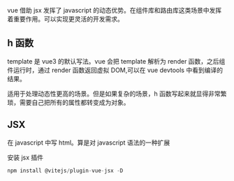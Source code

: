 vue 借助 jsx 发挥了 javascript 的动态优势。在组件库和路由库这类场景中发挥着重要作用。可以实现更灵活的开发需求。

## h 函数

template 是 vue3 的默认写法。vue 会把 template 解析为 render 函数，之后组件运行时，通过 render 函数返回虚拟 DOM,可以在 vue devtools 中看到编译的结果。

适用于处理动态性更高的场景。但是如果复杂的场景，h 函数写起来就显得非常繁琐，需要自己把所有的属性都转变成为对象。

## JSX

在 javascript 中写 html。算是对 javascript 语法的一种扩展

安装 jsx 插件

```js
npm install @vitejs/plugin-vue-jsx -D
```
